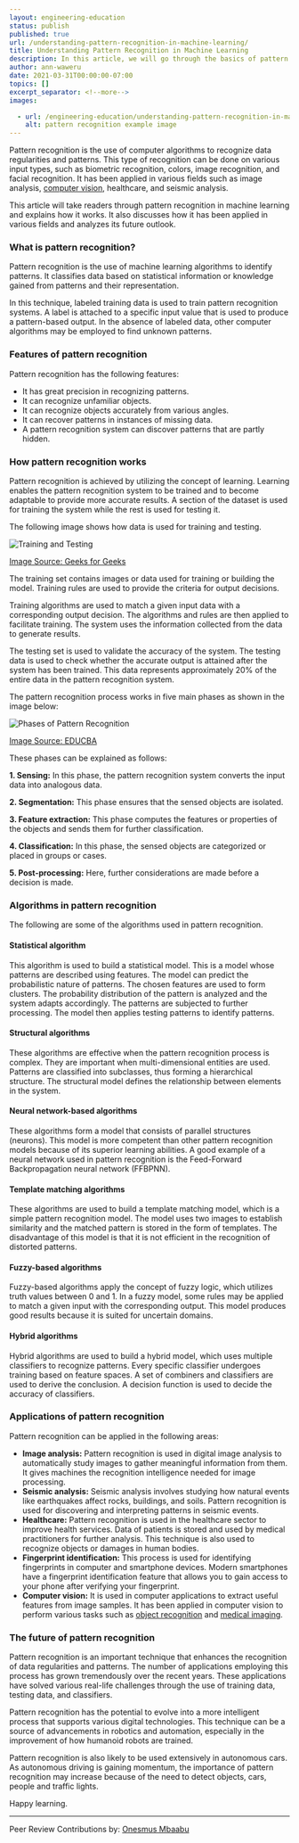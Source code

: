 ```yaml
---
layout: engineering-education
status: publish
published: true
url: /understanding-pattern-recognition-in-machine-learning/
title: Understanding Pattern Recognition in Machine Learning
description: In this article, we will go through the basics of pattern recognition in machine learning. This article will provide an overview of how this phenomenon works and highlight some of the algorithms used in pattern recognition.   
author: ann-waweru
date: 2021-03-31T00:00:00-07:00
topics: []
excerpt_separator: <!--more-->
images:

  - url: /engineering-education/understanding-pattern-recognition-in-machine-learning/hero.jpg
    alt: pattern recognition example image
---
```

Pattern recognition is the use of computer algorithms to recognize data regularities and patterns. This type of recognition can be done on various input types, such as biometric recognition, colors, image recognition, and facial recognition. It has been applied in various fields such as image analysis, [computer vision](https://www.section.io/engineering-education/computer-vision-straight-lines/), healthcare, and seismic analysis.
<!--more-->
This article will take readers through pattern recognition in machine learning and explains how it works. It also discusses how it has been applied in various fields and analyzes its future outlook.

### What is pattern recognition?
Pattern recognition is the use of machine learning algorithms to identify patterns. It classifies data based on statistical information or knowledge gained from patterns and their representation. 

In this technique, labeled training data is used to train pattern recognition systems. A label is attached to a specific input value that is used to produce a pattern-based output. In the absence of labeled data, other computer algorithms may be employed to find unknown patterns.   

### Features of pattern recognition
Pattern recognition has the following features:
- It has great precision in recognizing patterns.
- It can recognize unfamiliar objects.
- It can recognize objects accurately from various angles.
- It can recover patterns in instances of missing data.
- A pattern recognition system can discover patterns that are partly hidden. 
  
### How pattern recognition works
Pattern recognition is achieved by utilizing the concept of learning. Learning enables the pattern recognition system to be trained and to become adaptable to provide more accurate results. A section of the dataset is used for training the system while the rest is used for testing it. 

The following image shows how data is used for training and testing. 

![Training and Testing](/understanding-pattern-recognition-in-machine-learning/training-and-testing.png)

[Image Source: Geeks for Geeks](https://media.geeksforgeeks.org/wp-content/uploads/patt_intro.png)

The training set contains images or data used for training or building the model. Training rules are used to provide the criteria for output decisions. 

Training algorithms are used to match a given input data with a corresponding output decision. The algorithms and rules are then applied to facilitate training. The system uses the information collected from the data to generate results. 

The testing set is used to validate the accuracy of the system. The testing data is used to check whether the accurate output is attained after the system has been trained. This data represents approximately 20% of the entire data in the pattern recognition system. 

The pattern recognition process works in five main phases as shown in the image below:

![Phases of Pattern Recognition](/understanding-pattern-recognition-in-machine-learning/phases-of-pattern-recognition.jpg)

[Image Source: EDUCBA](https://cdn.educba.com/academy/wp-content/uploads/2020/01/pattern-2.jpg)

These phases can be explained as follows:

**1. Sensing:** In this phase, the pattern recognition system converts the input data into analogous data. 

**2. Segmentation:** This phase ensures that the sensed objects are isolated.

**3. Feature extraction:** This phase computes the features or properties of the objects and sends them for further classification. 

**4. Classification:** In this phase, the sensed objects are categorized or placed in groups or cases. 

**5. Post-processing:** Here, further considerations are made before a decision is made. 

### Algorithms in pattern recognition
The following are some of the algorithms used in pattern recognition. 

#### Statistical algorithm
This algorithm is used to build a statistical model. This is a model whose patterns are described using features. The model can predict the probabilistic nature of patterns. The chosen features are used to form clusters. The probability distribution of the pattern is analyzed and the system adapts accordingly. The patterns are subjected to further processing. The model then applies testing patterns to identify patterns. 

#### Structural algorithms
These algorithms are effective when the pattern recognition process is complex. They are important when multi-dimensional entities are used. Patterns are classified into subclasses, thus forming a hierarchical structure. The structural model defines the relationship between elements in the system. 

#### Neural network-based algorithms
These algorithms form a model that consists of parallel structures (neurons). This model is more competent than other pattern recognition models because of its superior learning abilities. A good example of a neural network used in pattern recognition is the Feed-Forward Backpropagation neural network (FFBPNN). 

#### Template matching algorithms
These algorithms are used to build a template matching model, which is a simple pattern recognition model. The model uses two images to establish similarity and the matched pattern is stored in the form of templates. The disadvantage of this model is that it is not efficient in the recognition of distorted patterns.

#### Fuzzy-based algorithms
Fuzzy-based algorithms apply the concept of fuzzy logic, which utilizes truth values between 0 and 1. In a fuzzy model, some rules may be applied to match a given input with the corresponding output. This model produces good results because it is suited for uncertain domains. 

#### Hybrid algorithms
Hybrid algorithms are used to build a hybrid model, which uses multiple classifiers to recognize patterns. Every specific classifier undergoes training based on feature spaces. A set of combiners and classifiers are used to derive the conclusion. A decision function is used to decide the accuracy of classifiers. 

### Applications of pattern recognition
Pattern recognition can be applied in the following areas:
- **Image analysis:** Pattern recognition is used in digital image analysis to automatically study images to gather meaningful information from them. It gives machines the recognition intelligence needed for image processing. 
- **Seismic analysis:** Seismic analysis involves studying how natural events like earthquakes affect rocks, buildings, and soils. Pattern recognition is used for discovering and interpreting patterns in seismic events. 
- **Healthcare:** Pattern recognition is used in the healthcare sector to improve health services. Data of patients is stored and used by medical practitioners for further analysis. This technique is also used to recognize objects or damages in human bodies. 
- **Fingerprint identification:** This process is used for identifying fingerprints in computer and smartphone devices. Modern smartphones have a fingerprint identification feature that allows you to gain access to your phone after verifying your fingerprint. 
- **Computer vision:** It is used in computer applications to extract useful features from image samples. It has been applied in computer vision to perform various tasks such as [object recognition](https://en.wikipedia.org/wiki/Outline_of_object_recognition) and [medical imaging](https://en.wikipedia.org/wiki/Medical_imaging). 
  
### The future of pattern recognition
Pattern recognition is an important technique that enhances the recognition of data regularities and patterns. The number of applications employing this process has grown tremendously over the recent years. These applications have solved various real-life challenges through the use of training data, testing data, and classifiers. 

Pattern recognition has the potential to evolve into a more intelligent process that supports various digital technologies. This technique can be a source of advancements in robotics and automation, especially in the improvement of how humanoid robots are trained. 

Pattern recognition is also likely to be used extensively in autonomous cars. As autonomous driving is gaining momentum, the importance of pattern recognition may increase because of the need to detect objects, cars, people and traffic lights.

Happy learning.

---
Peer Review Contributions by: [Onesmus Mbaabu](/engineering-education/authors/onesmus-mbaabu/)
